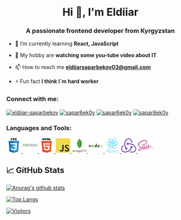 <h1 align="center">Hi 👋, I'm Eldiiar</h1>
<h3 align="center">A passionate frontend developer from Kyrgyzstan</h3>
 
 
- 🌱 I’m currently learning **React, JavaScript**

- 💬 My hobby are **watching some you-tube video about IT**

- 📫 How to reach me **eldiiarsaparbekov03@gmail.com**

- ⚡ Fun fact **I think I`m hard worker**


<h3 align="left">Connect with me:</h3>
<p align="left">
<a href="https://linkedin.com/in/eldiiar-saparbekov-bb162822b/" target="blank"><img align="center" src="https://raw.githubusercontent.com/rahuldkjain/github-profile-readme-generator/master/src/images/icons/Social/linked-in-alt.svg" alt="eldiiar-saparbekov" height="30" width="40" /></a>
<a href="https://instagram.com/sapar6ek0v" target="blank"><img align="center" src="https://raw.githubusercontent.com/rahuldkjain/github-profile-readme-generator/master/src/images/icons/Social/instagram.svg" alt="sapar6ek0v" height="30" width="40" /></a>
<a href="https://github.com/sapar6ek0v" target="blank"><img align="center" src="https://cdn.jsdelivr.net/npm/simple-icons@3.0.1/icons/github.svg" alt="sapar6ek0v" height="30" width="40" /></a>
<a href="https://t.me/Eldiiar_Saparbekov" target="blank"><img align="center" src="https://cdn.jsdelivr.net/npm/simple-icons@3.0.1/icons/telegram.svg" alt="sapar6ek0v" height="30" width="40" /></a>
</p>



<h3 align="left">Languages and Tools:</h3>
<p align="left"> <a href="https://www.w3schools.com/css/" target="_blank" rel="noreferrer"> <img src="https://raw.githubusercontent.com/devicons/devicon/master/icons/css3/css3-original-wordmark.svg" alt="css3" width="40" height="40"/> </a> <a href="https://expressjs.com" target="_blank" rel="noreferrer"> <img src="https://raw.githubusercontent.com/devicons/devicon/master/icons/express/express-original-wordmark.svg" alt="express" width="40" height="40"/> </a> <a href="https://www.w3.org/html/" target="_blank" rel="noreferrer"> <img src="https://raw.githubusercontent.com/devicons/devicon/master/icons/html5/html5-original-wordmark.svg" alt="html5" width="40" height="40"/> </a> <a href="https://developer.mozilla.org/en-US/docs/Web/JavaScript" target="_blank" rel="noreferrer"> <img src="https://raw.githubusercontent.com/devicons/devicon/master/icons/javascript/javascript-original.svg" alt="javascript" width="40" height="40"/> </a> <a href="https://www.mongodb.com/" target="_blank" rel="noreferrer"> <img src="https://raw.githubusercontent.com/devicons/devicon/master/icons/mongodb/mongodb-original-wordmark.svg" alt="mongodb" width="40" height="40"/> </a> <a href="https://nodejs.org" target="_blank" rel="noreferrer"> <img src="https://raw.githubusercontent.com/devicons/devicon/master/icons/nodejs/nodejs-original-wordmark.svg" alt="nodejs" width="40" height="40"/> </a> <a href="https://reactjs.org/" target="_blank" rel="noreferrer"> <img src="https://raw.githubusercontent.com/devicons/devicon/master/icons/react/react-original-wordmark.svg" alt="react" width="40" height="40"/> </a> <a href="https://redux.js.org" target="_blank" rel="noreferrer"> <img src="https://raw.githubusercontent.com/devicons/devicon/master/icons/redux/redux-original.svg" alt="redux" width="40" height="40"/> </a> <a href="https://sass-lang.com" target="_blank" rel="noreferrer"> <img src="https://raw.githubusercontent.com/devicons/devicon/master/icons/sass/sass-original.svg" alt="sass" width="40" height="40"/> </a> </p>



## 📈 GitHub Stats 

[![Anurag's github stats](https://github-readme-stats.vercel.app/api?username=sapar6ek0v)](https://github.com/sapar6ek0v)

[![Top Langs](https://github-readme-stats.vercel.app/api/top-langs/?username=sapar6ek0v&layout=compact)](https://github.com/sapar6ek0v)

[![Visitors](https://visitor-badge.glitch.me/badge?page_id=sapar6ek0v.sapar6ek0v)](https://www.sapar6ek0v.dev/)

